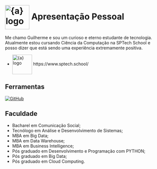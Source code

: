 <h1>
    <a href="https://www.sptech.school/">
      <img align="center" width="80px" src="https://avatars.githubusercontent.com/u/122766371?s=400&u=250accd7d25db2a6f47ca4843be9ac1497dd3aa7&v=4;v=beta&amp;t=eAr1k0xFZ7XCVPkddFFFYcjyASP1kEPZ8gPFOfgHBf4" img width="80" alt="{a} logo" class="img-fluid"></a>
    <span>Apresentação Pessoal</span>
</h1>

Me chamo Guilherme e sou um curioso e eterno estudante de tecnologia.
Atualmente estou cursando Ciência da Computação na SPTech School e posso dizer que está sendo uma experiência extremamente positiva.
- <a href="https://www.sptech.school/">
      <img align="center" width="65px" src="https://www.sptech.school/assets/images/logos/sptech_logo_1.png" alt="{a} logo" class="img-fluid"></a> https://www.sptech.school/

## Ferramentas
[![GitHub](https://img.shields.io/badge/LinkedIn-000?style=for-the-badge&logo=linkedin&logoColor=30A3DC)](https://www.linkedin.com/in/guilherme-ortiz-de-camargo/)

## Faculdade
- Bacharel em Comunicação Social;
- Tecnólogo em Análise e Desenvolvimento de Sistemas;
- MBA em Big Data;
- MBA em Data Warehouse;
- MBA em Business Intelligence;
- Pós graduado em Desenvolvimento e Programação com PYTHON;
- Pós graduado em Big Data;
- Pós graduado em Cloud Computing.
